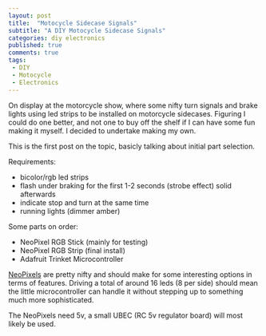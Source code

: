 ```yaml
---
layout: post
title:  "Motocycle Sidecase Signals"
subtitle: "A DIY Motocycle Sidecase Signals"
categories: diy electronics
published: true
comments: true
tags:
 - DIY
 - Motocycle
 - Electronics
---
```


On display at the motorcycle show, where some nifty turn signals and brake lights using led strips to be installed on motorcycle sidecases. Figuring I could do one better, and not one to buy off the shelf if I can have some fun making it myself. I decided to undertake making my own.

This is the first post on the topic, basicly talking about initial part selection.

Requirements:

* bicolor/rgb led strips
* flash under braking for the first 1-2 seconds (strobe effect) solid afterwards
* indicate stop and turn at the same time
* running lights (dimmer amber)

Some parts on order:

* NeoPixel RGB Stick (mainly for testing)
* NeoPixel RGB Strip (final install)
* Adafruit Trinket Microcontroller

[NeoPixels][neopixel] are pretty nifty and should make for some interesting options in terms of features. Driving a total of around 16 leds (8 per side) should mean the little microcontroller can handle it without stepping up to something much more sophisticated.

The NeoPixels need 5v, a small UBEC (RC 5v regulator board) will most likely be used.

[neopixel]: http://learn.adafruit.com/adafruit-neopixel-uberguide/overview


